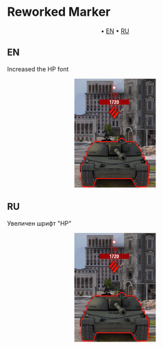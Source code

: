 # Reworked Marker

<p align="center">
	&bull; <a href="#en">EN</a> &bull; <a href="#ru">RU</a> 
</p>

## EN

Increased the HP font

<p align="center">
  <img src="./assets/images/RM.jpg" alt="Preview"/>
</p>

## RU

Увеличен шрифт "HP"

<p align="center">
  <img src="./assets/images/RM.jpg" alt="Preview"/>
</p>
